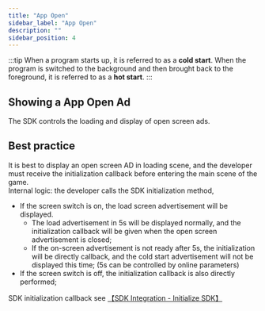 ```yaml
---
title: "App Open"
sidebar_label: "App Open"
description: ""
sidebar_position: 4
---
```


:::tip
When a program starts up, it is referred to as a **cold start**. When the program is switched to the background and then brought back to the foreground, it is referred to as a **hot start**.
:::

## Showing a App Open Ad
The SDK controls the loading and display of open screen ads.

## Best practice
It is best to display an open screen AD in loading scene, and the developer must receive the initialization callback before entering the main scene of the game. <br/>
Internal logic: the developer calls the SDK initialization method,
- If the screen switch is on, the load screen advertisement will be displayed.
    - The load advertisement in 5s will be displayed normally, and the initialization callback will be given when the open screen advertisement is closed;
    - If the on-screen advertisement is not ready after 5s, the initialization will be directly callback, and the cold start advertisement will not be displayed this time; (5s can be controlled by online parameters)
- If the screen switch is off, the initialization callback is also directly performed; 

SDK initialization callback see [【SDK Integration - Initialize SDK】](integration.md)

